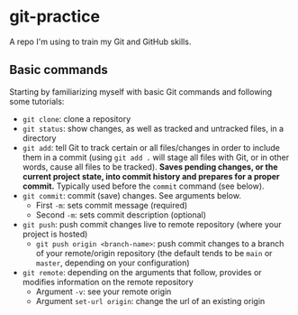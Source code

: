 # git-practice

A repo I'm using to train my Git and GitHub skills.

## Basic commands

Starting by familiarizing myself with basic Git commands and following some tutorials:

- `git clone`: clone a repository
- `git status`: show changes, as well as tracked and untracked files, in a directory
- `git add`: tell Git to track certain or all files/changes in order to include them in a commit (using `git add .` will stage all files with Git, or in other words, cause all files to be tracked). **Saves pending changes, or the current project state, into commit history and prepares for a proper commit.** Typically used before the `commit` command (see below).
- `git commit`: commit (save) changes. See arguments below.
  - First `-m`: sets commit message (required)
  - Second `-m`: sets commit description (optional)
- `git push`: push commit changes live to remote repository (where your project is hosted)
  - `git push origin <branch-name>`: push commit changes to a branch of your remote/origin repository (the default tends to be `main` or `master`, depending on your configuration)
- `git remote`: depending on the arguments that follow, provides or modifies information on the remote repository
  - Argument `-v`: see your remote origin
  - Argument `set-url origin`: change the url of an existing origin